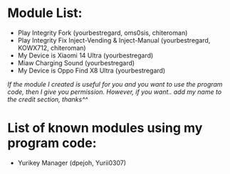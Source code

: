 # Module List:
- Play Integrity Fork (yourbestregard, oms0sis, chiteroman)
- Play Integrity Fix Inject-Vending & Inject-Manual (yourbestregard, KOWX712, chiteroman)
- My Device is Xiaomi 14 Ultra (yourbestregard)
- Miaw Charging Sound (yourbestregard)
- My Device is Oppo Find X8 Ultra (yourbestregard)

_If the module I created is useful for you and you want to use the program code, then I give you permission. However, if you want.. add my name to the credit section, thanks^^_

# List of known modules using my program code:
- Yurikey Manager (dpejoh, Yurii0307)
